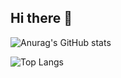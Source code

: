 ## Hi there 👋

![Anurag's GitHub stats](https://github-readme-stats.vercel.app/api?username=lucasvavon&show_icons=true&theme=dark)

![Top Langs](https://github-readme-stats-git-masterrstaa-rickstaa.vercel.app/api/top-langs/?username=lucasvavon&show_icons=true&theme=dark)
